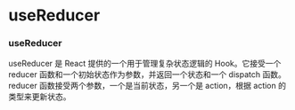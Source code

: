 # useReducer

### **useReducer**

useReducer 是 React 提供的一个用于管理复杂状态逻辑的 Hook。它接受一个 reducer 函数和一个初始状态作为参数，并返回一个状态和一个 dispatch 函数。reducer 函数接受两个参数，一个是当前状态，另一个是 action，根据 action 的类型来更新状态。
